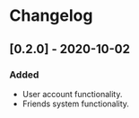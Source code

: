 # Changelog
## [0.2.0] - 2020-10-02 

### Added 
- User account functionality.
- Friends system functionality.
